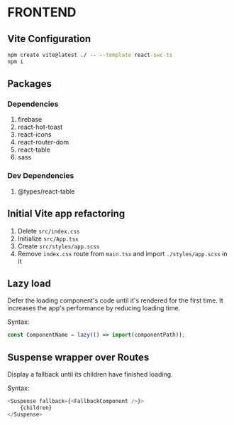 # FRONTEND

## Vite Configuration

```cmd
npm create vite@latest ./ -- --template react-swc-ts
npm i
```

## Packages

### Dependencies

1. firebase
2. react-hot-toast
3. react-icons
4. react-router-dom
5. react-table
6. sass

### Dev Dependencies

1. @types/react-table

## Initial Vite app refactoring

1. Delete `src/index.css`
2. Initialize `src/App.tsx`
3. Create `src/styles/app.scss`
4. Remove `index.css` route from `main.tsx` and import `./styles/app.scss` in it

## Lazy load

Defer the loading component's code until it's rendered for the first time. It increases the app's performance by reducing loading time.

Syntax:

```ts
const ComponentName = lazy(() => import(componentPath));
```

## Suspense wrapper over Routes

Display a fallback until its children have finished loading.

Syntax:

```ts
<Suspense fallback={<FallbackComponent />}>
    {children}
</Suspense>
```
